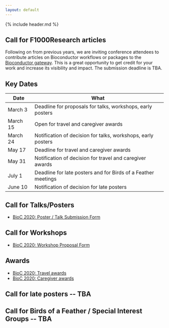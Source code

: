 ```yaml
---
layout: default
---
```


{% include header.md %}

## Call for F1000Research articles

Following on from previous years, we are inviting conference attendees to
contribute articles on Bioconductor workflows or packages to the [Bioconductor
gateway](https://f1000research.com/gateways/bioconductor/about-this-gateway). This is a great opportunity to get credit for your work and increase
its visibility and impact. The submission deadline is TBA.

## Key Dates

| Date     | What |
| -------- | -------------------------------------- |
| March 3  | Deadline for proposals for talks, workshops, early posters |
| March 15 | Open for travel and caregiver awards
| March 24 | Notification of decision for talks, workshops, early posters|
| May 17   | Deadline for travel and caregiver awards
| May 31   | Notification of decision for travel and caregiver awards
| July 1   | Deadline for late posters and for Birds of a Feather meetings |
| June 10  | Notification of decision for late posters |

## Call for Talks/Posters

- [BioC 2020: Poster / Talk Submission Form](https://docs.google.com/forms/d/e/1FAIpQLSfMdX7Oo3C6gDMdNhgZ2x_vkCMVCcYbmjldUvcaILQv63Hjcw/viewform)

## Call for Workshops

- [BioC 2020: Workshop Proposal Form](https://docs.google.com/forms/d/e/1FAIpQLSce0VNXf4j27Ftu-wbI53ibTtLJxak4zLDCXyKZDdUU9QY7Rg/viewform)

## Awards

* [BioC 2020: Travel awards](./scholarships.md)
* [BioC 2020: Caregiver awards](./caregiver-awards.md)

## Call for late posters -- TBA

## Call for Birds of a Feather / Special Interest Groups -- TBA


